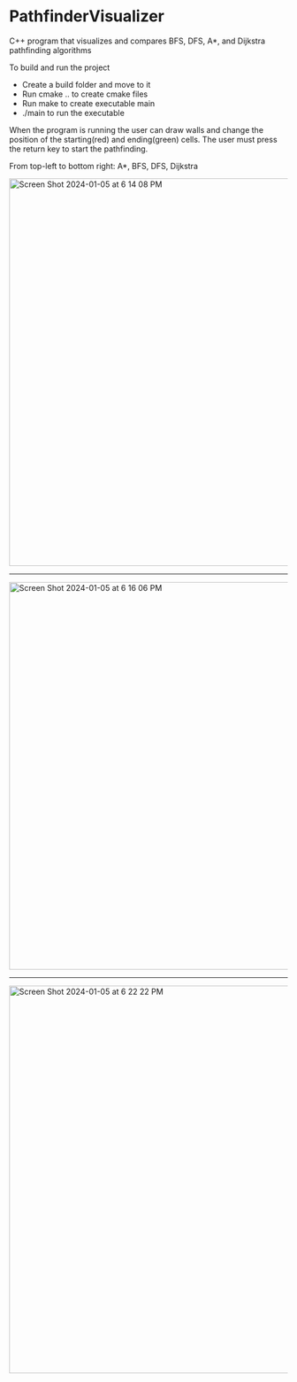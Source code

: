 # PathfinderVisualizer
C++ program that visualizes and compares BFS, DFS, A*, and Dijkstra pathfinding algorithms

To build and run the project
- Create a build folder and move to it
- Run cmake .. to create cmake files
- Run make to create executable main
- ./main to run the executable

When the program is running the user can draw walls and change the position of the starting(red) and ending(green) cells. The user must press the return key to start the pathfinding.

From top-left to bottom right: A*, BFS, DFS, Dijkstra

<img width="700" alt="Screen Shot 2024-01-05 at 6 14 08 PM" src="https://github.com/osher-steel/PathfinderVisualizer/assets/111786194/9cbc7638-0ac9-4122-b930-192d29cae092">

------------------------------------------------------------------------------------------------------------------------------------------------------------------------------------

<img width="700" alt="Screen Shot 2024-01-05 at 6 16 06 PM" src="https://github.com/osher-steel/PathfinderVisualizer/assets/111786194/83db67b0-3130-4724-b42c-33a405d5cfcd">


------------------------------------------------------------------------------------------------------------------------------------------------------------------------------------


<img width="700" alt="Screen Shot 2024-01-05 at 6 22 22 PM" src="https://github.com/osher-steel/PathfinderVisualizer/assets/111786194/580393ca-577e-4628-ac52-85a55a61864a">






